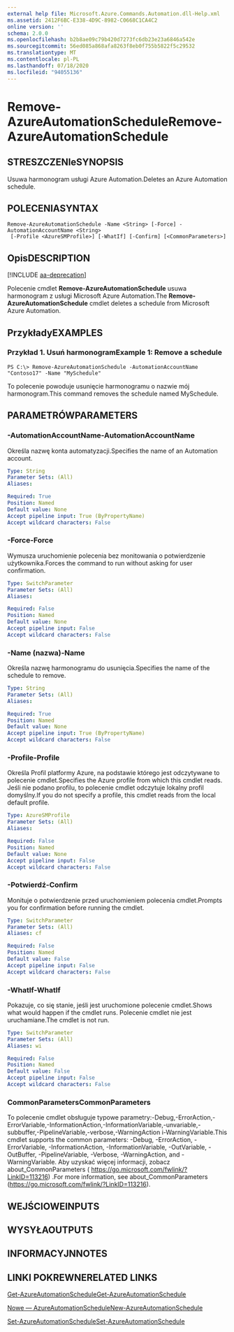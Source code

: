 ```yaml
---
external help file: Microsoft.Azure.Commands.Automation.dll-Help.xml
ms.assetid: 2412F6BC-E338-4D9C-8982-C0668C1CA4C2
online version: ''
schema: 2.0.0
ms.openlocfilehash: b2b8ae09c79b420d7273fc6db23e23a6846a542e
ms.sourcegitcommit: 56ed085a868afa8263f8eb0f755b5822f5c29532
ms.translationtype: MT
ms.contentlocale: pl-PL
ms.lasthandoff: 07/18/2020
ms.locfileid: "94055136"
---
```

# <span data-ttu-id="da47c-101">Remove-AzureAutomationSchedule</span><span class="sxs-lookup"><span data-stu-id="da47c-101">Remove-AzureAutomationSchedule</span></span>

## <span data-ttu-id="da47c-102">STRESZCZENIe</span><span class="sxs-lookup"><span data-stu-id="da47c-102">SYNOPSIS</span></span>

<span data-ttu-id="da47c-103">Usuwa harmonogram usługi Azure Automation.</span><span class="sxs-lookup"><span data-stu-id="da47c-103">Deletes an Azure Automation schedule.</span></span>

## <span data-ttu-id="da47c-104">POLECENIA</span><span class="sxs-lookup"><span data-stu-id="da47c-104">SYNTAX</span></span>

```
Remove-AzureAutomationSchedule -Name <String> [-Force] -AutomationAccountName <String>
 [-Profile <AzureSMProfile>] [-WhatIf] [-Confirm] [<CommonParameters>]
```

## <span data-ttu-id="da47c-105">Opis</span><span class="sxs-lookup"><span data-stu-id="da47c-105">DESCRIPTION</span></span>

[!INCLUDE [aa-deprecation](../include/aa-deprecation.md)]

<span data-ttu-id="da47c-106">Polecenie cmdlet **Remove-AzureAutomationSchedule** usuwa harmonogram z usługi Microsoft Azure Automation.</span><span class="sxs-lookup"><span data-stu-id="da47c-106">The **Remove-AzureAutomationSchedule** cmdlet deletes a schedule from Microsoft Azure Automation.</span></span>

## <span data-ttu-id="da47c-107">Przykłady</span><span class="sxs-lookup"><span data-stu-id="da47c-107">EXAMPLES</span></span>

### <span data-ttu-id="da47c-108">Przykład 1. Usuń harmonogram</span><span class="sxs-lookup"><span data-stu-id="da47c-108">Example 1: Remove a schedule</span></span>
```
PS C:\> Remove-AzureAutomationSchedule -AutomationAccountName "Contoso17" -Name "MySchedule"
```

<span data-ttu-id="da47c-109">To polecenie powoduje usunięcie harmonogramu o nazwie mój harmonogram.</span><span class="sxs-lookup"><span data-stu-id="da47c-109">This command removes the schedule named MySchedule.</span></span>

## <span data-ttu-id="da47c-110">PARAMETRÓW</span><span class="sxs-lookup"><span data-stu-id="da47c-110">PARAMETERS</span></span>

### <span data-ttu-id="da47c-111">-AutomationAccountName</span><span class="sxs-lookup"><span data-stu-id="da47c-111">-AutomationAccountName</span></span>
<span data-ttu-id="da47c-112">Określa nazwę konta automatyzacji.</span><span class="sxs-lookup"><span data-stu-id="da47c-112">Specifies the name of an Automation account.</span></span>

```yaml
Type: String
Parameter Sets: (All)
Aliases: 

Required: True
Position: Named
Default value: None
Accept pipeline input: True (ByPropertyName)
Accept wildcard characters: False
```

### <span data-ttu-id="da47c-113">-Force</span><span class="sxs-lookup"><span data-stu-id="da47c-113">-Force</span></span>
<span data-ttu-id="da47c-114">Wymusza uruchomienie polecenia bez monitowania o potwierdzenie użytkownika.</span><span class="sxs-lookup"><span data-stu-id="da47c-114">Forces the command to run without asking for user confirmation.</span></span>

```yaml
Type: SwitchParameter
Parameter Sets: (All)
Aliases: 

Required: False
Position: Named
Default value: None
Accept pipeline input: False
Accept wildcard characters: False
```

### <span data-ttu-id="da47c-115">-Name (nazwa)</span><span class="sxs-lookup"><span data-stu-id="da47c-115">-Name</span></span>
<span data-ttu-id="da47c-116">Określa nazwę harmonogramu do usunięcia.</span><span class="sxs-lookup"><span data-stu-id="da47c-116">Specifies the name of the schedule to remove.</span></span>

```yaml
Type: String
Parameter Sets: (All)
Aliases: 

Required: True
Position: Named
Default value: None
Accept pipeline input: True (ByPropertyName)
Accept wildcard characters: False
```

### <span data-ttu-id="da47c-117">-Profile</span><span class="sxs-lookup"><span data-stu-id="da47c-117">-Profile</span></span>
<span data-ttu-id="da47c-118">Określa Profil platformy Azure, na podstawie którego jest odczytywane to polecenie cmdlet.</span><span class="sxs-lookup"><span data-stu-id="da47c-118">Specifies the Azure profile from which this cmdlet reads.</span></span>
<span data-ttu-id="da47c-119">Jeśli nie podano profilu, to polecenie cmdlet odczytuje lokalny profil domyślny.</span><span class="sxs-lookup"><span data-stu-id="da47c-119">If you do not specify a profile, this cmdlet reads from the local default profile.</span></span>

```yaml
Type: AzureSMProfile
Parameter Sets: (All)
Aliases: 

Required: False
Position: Named
Default value: None
Accept pipeline input: False
Accept wildcard characters: False
```

### <span data-ttu-id="da47c-120">-Potwierdź</span><span class="sxs-lookup"><span data-stu-id="da47c-120">-Confirm</span></span>
<span data-ttu-id="da47c-121">Monituje o potwierdzenie przed uruchomieniem polecenia cmdlet.</span><span class="sxs-lookup"><span data-stu-id="da47c-121">Prompts you for confirmation before running the cmdlet.</span></span>

```yaml
Type: SwitchParameter
Parameter Sets: (All)
Aliases: cf

Required: False
Position: Named
Default value: False
Accept pipeline input: False
Accept wildcard characters: False
```

### <span data-ttu-id="da47c-122">-WhatIf</span><span class="sxs-lookup"><span data-stu-id="da47c-122">-WhatIf</span></span>
<span data-ttu-id="da47c-123">Pokazuje, co się stanie, jeśli jest uruchomione polecenie cmdlet.</span><span class="sxs-lookup"><span data-stu-id="da47c-123">Shows what would happen if the cmdlet runs.</span></span>
<span data-ttu-id="da47c-124">Polecenie cmdlet nie jest uruchamiane.</span><span class="sxs-lookup"><span data-stu-id="da47c-124">The cmdlet is not run.</span></span>

```yaml
Type: SwitchParameter
Parameter Sets: (All)
Aliases: wi

Required: False
Position: Named
Default value: False
Accept pipeline input: False
Accept wildcard characters: False
```

### <span data-ttu-id="da47c-125">CommonParameters</span><span class="sxs-lookup"><span data-stu-id="da47c-125">CommonParameters</span></span>
<span data-ttu-id="da47c-126">To polecenie cmdlet obsługuje typowe parametry:-Debug,-ErrorAction,-ErrorVariable,-InformationAction,-InformationVariable,-unvariable,-subbuffer,-PipelineVariable,-verbose,-WarningAction i-WarningVariable.</span><span class="sxs-lookup"><span data-stu-id="da47c-126">This cmdlet supports the common parameters: -Debug, -ErrorAction, -ErrorVariable, -InformationAction, -InformationVariable, -OutVariable, -OutBuffer, -PipelineVariable, -Verbose, -WarningAction, and -WarningVariable.</span></span> <span data-ttu-id="da47c-127">Aby uzyskać więcej informacji, zobacz about_CommonParameters ( https://go.microsoft.com/fwlink/?LinkID=113216) .</span><span class="sxs-lookup"><span data-stu-id="da47c-127">For more information, see about_CommonParameters (https://go.microsoft.com/fwlink/?LinkID=113216).</span></span>

## <span data-ttu-id="da47c-128">WEJŚCIOWE</span><span class="sxs-lookup"><span data-stu-id="da47c-128">INPUTS</span></span>

## <span data-ttu-id="da47c-129">WYSYŁA</span><span class="sxs-lookup"><span data-stu-id="da47c-129">OUTPUTS</span></span>

## <span data-ttu-id="da47c-130">INFORMACYJN</span><span class="sxs-lookup"><span data-stu-id="da47c-130">NOTES</span></span>

## <span data-ttu-id="da47c-131">LINKI POKREWNE</span><span class="sxs-lookup"><span data-stu-id="da47c-131">RELATED LINKS</span></span>

[<span data-ttu-id="da47c-132">Get-AzureAutomationSchedule</span><span class="sxs-lookup"><span data-stu-id="da47c-132">Get-AzureAutomationSchedule</span></span>](./Get-AzureAutomationSchedule.md)

[<span data-ttu-id="da47c-133">Nowe — AzureAutomationSchedule</span><span class="sxs-lookup"><span data-stu-id="da47c-133">New-AzureAutomationSchedule</span></span>](./New-AzureAutomationSchedule.md)

[<span data-ttu-id="da47c-134">Set-AzureAutomationSchedule</span><span class="sxs-lookup"><span data-stu-id="da47c-134">Set-AzureAutomationSchedule</span></span>](./Set-AzureAutomationSchedule.md)


